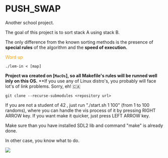 # PUSH_SWAP

Another school project.

The goal of this project is to sort stack A using stack B.


The only difference from the known sorting methods is the presence of **special rules** of the algorithm and the **speed of execution.**


<span style="color:orange;">Word up</span>

`./lem-in < [map]`

**Project wa created on [`MacOs`], so all Makefile's rules will be runned well inly on this OS.**
**If you use any of Linux distro's, you probably will face lot's of link problems. Sorry, eh!  🇨🇦 

```
git clone --recurse-submodules <repository url>
```

If you are not a student of 42 , just run "./start.sh 1 100" (from 1 to 100 randoms), where you can handle 
the vis process of it by pressing RIGHT ARROW key. If you want make it quicker, just press LEFT ARROW key.

Make sure than you have installed SDL2 lib and command "make" is already done.

In other case, you know what to do.

![](https://media.giphy.com/media/pcJQJibaViuyx8EyQV/giphy.gif)
